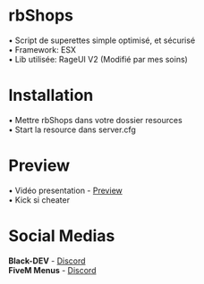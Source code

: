# rbShops
• Script de superettes simple optimisé, et sécurisé  
• Framework: ESX  
• Lib utilisée: RageUI V2 (Modifié par mes soins)  

# Installation
• Mettre rbShops dans votre dossier resources  
• Start la resource dans server.cfg

# Preview
• Vidéo presentation - [Preview](https://www.youtube.com/watch?v=szOfXIpl0Rw)  
• Kick si cheater

# Social Medias
**Black-DEV** - [Discord](https://discord.gg/SnepSPudds)  
**FiveM Menus** - [Discord](https://discord.gg/eCAZveXq7X)
